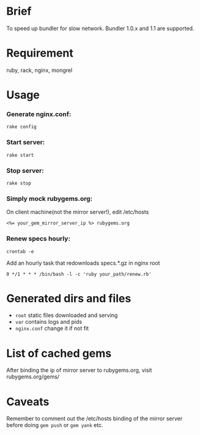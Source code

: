 # Brief

To speed up bundler for slow network. Bundler 1.0.x and 1.1 are supported.

# Requirement

ruby, rack, nginx, mongrel

# Usage

### Generate nginx.conf:

    rake config

### Start server:

    rake start

### Stop server:

    rake stop

### Simply mock rubygems.org:

On client machine(not the mirror server!), edit /etc/hosts

    <%= your_gem_mirror_server_ip %> rubygems.org

### Renew specs hourly:

    crontab -e

Add an hourly task that redownloads specs.*.gz in nginx root

    0 */1 * * * /bin/bash -l -c 'ruby your_path/renew.rb'

# Generated dirs and files

- `root` static files downloaded and serving
- `var` contains logs and pids
- `nginx.conf` change it if not fit

# List of cached gems

After binding the ip of mirror server to rubygems.org, visit rubygems.org/gems/

# Caveats

Remember to comment out the /etc/hosts binding of the mirror server before doing `gem push` or `gem yank` etc.